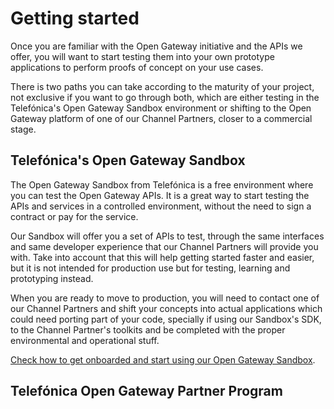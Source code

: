 # Getting started

Once you are familiar with the Open Gateway initiative and the APIs we offer, you will want to start testing them into your own prototype applications to perform proofs of concept on your use cases.

There is two paths you can take according to the maturity of your project, not exclusive if you want to go through both, which are either testing in the Telefónica's Open Gateway Sandbox environment or shifting to the Open Gateway platform of one of our Channel Partners, closer to a commercial stage.

## Telefónica's Open Gateway Sandbox

The Open Gateway Sandbox from Telefónica is a free environment where you can test the Open Gateway APIs. It is a great way to start testing the APIs and services in a controlled environment, without the need to sign a contract or pay for the service.

Our Sandbox will offer you a set of APIs to test, through the same interfaces and same developer experience that our Channel Partners will provide you with. Take into account that this will help getting started faster and easier, but it is not intended for production use but for testing, learning and prototyping instead.

When you are ready to move to production, you will need to contact one of our Channel Partners and shift your concepts into actual applications which could need porting part of your code, specially if using our Sandbox's SDK, to the Channel Partner's toolkits and be completed with the proper environmental and operational stuff.

[Check how to get onboarded and start using our Open Gateway Sandbox](sandbox.md).

## Telefónica Open Gateway Partner Program